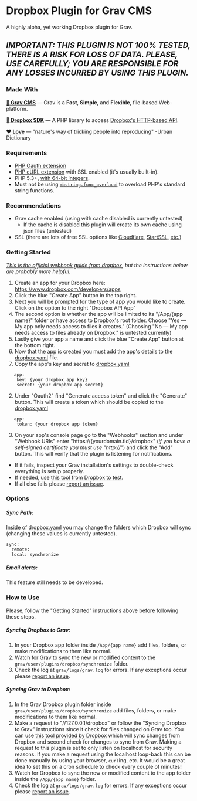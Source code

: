 # Dropbox Plugin for Grav CMS
A highly alpha, yet working Dropbox plugin for Grav.

## *IMPORTANT: THIS PLUGIN IS NOT 100% TESTED, THERE IS A RISK FOR LOSS OF DATA. PLEASE, USE CAREFULLY; YOU ARE RESPONSIBLE FOR ANY LOSSES INCURRED BY USING THIS PLUGIN.*

### Made With
[**:space_invader: Grav CMS**](https://github.com/getgrav/grav) &mdash; Grav is a **Fast**, **Simple**, and **Flexible**, file-based Web-platform.

[**:arrows_counterclockwise: Dropbox SDK**](https://github.com/dropbox/dropbox-sdk-php) &mdash; A PHP library to access [Dropbox's HTTP-based API](http://dropbox.com/developers/core/docs).

[**:heart: Love**](https://www.youtube.com/watch?v=HEXWRTEbj1I) &mdash; "nature's way of tricking people into reproducing" -Urban Dictionary

### Requirements
* [PHP Oauth extension](https://secure.php.net/manual/en/oauth.installation.php)
* [PHP cURL extension](https://secure.php.net/manual/en/curl.installation.php) with SSL enabled (it's usually built-in).
* PHP 5.3+, [with 64-bit integers](http://stackoverflow.com/questions/864058/how-to-have-64-bit-integer-on-php).
* Must not be using [`mbstring.func_overload`](http://www.php.net/manual/en/mbstring.overload.php) to overload PHP's standard string functions.

### Recommendations
* Grav cache enabled (using with cache disabled is currently untested)
  * If the cache is disabled this plugin will create its own cache using json files (untested)
* SSL (there are lots of free SSL options like [Cloudflare](https://www.cloudflare.com/ssl), [StartSSL](https://www.startssl.com/), [etc.](https://www.google.com/search?q=free+ssl+certificates))

### Getting Started
*[This is the official webhook guide from dropbox](https://www.dropbox.com/developers/webhooks/tutorial), but the instructions below are probably more helpful.*

1. Create an app for your Dropbox here: https://www.dropbox.com/developers/apps
  1. Click the blue "Create App" button in the top right.
  2. Next you will be prompted for the type of app you would like to create. Click on the option to the right "Dropbox API App"
  3. The second option is whether the app will be limited to its "/App/{app name}" folder or have access to Dropbox's root folder. Choose "Yes &mdash; My app only needs access to files it creates." (Choosing "No &mdash; My app needs access to files already on Dropbox." is untested currently)
  4. Lastly give your app a name and click the blue "Create App" button at the bottom right.
2. Now that the app is created you must add the app's details to the [dropbox.yaml](https://github.com/dfrankland/grav-plugin-dropbox/blob/master/dropbox.yaml) file.
  1. Copy the app's key and secret to [dropbox.yaml](https://github.com/dfrankland/grav-plugin-dropbox/blob/master/dropbox.yaml)
  ```
     app:
      key: {your dropbox app key}
      secret: {your dropbox app secret}
  ```
  2. Under "Oauth2" find "Generate access token" and click the "Generate" button. This will create a token which should be copied to the [dropbox.yaml](https://github.com/dfrankland/grav-plugin-dropbox/blob/master/dropbox.yaml)
  ```
     app:
      token: {your dropbox app token}
  ```
3. On your app's console page go to the "Webhooks" section and under "Webhook URIs" enter "https://{yourdomain.tld}/dropbox" (*if you have a self-signed certificate you must use "http://"*) and click the "Add" button. This will verify that the plugin is listening for notifications.
  * If it fails, inspect your Grav installation's settings to double-check everything is setup properly.
  * If needed, use [this tool from Dropbox to test](https://github.com/dropbox/dropbox_hook).
  * If all else fails please [report an issue](https://github.com/dfrankland/grav-plugin-dropbox/issues/new).

### Options

##### Sync Path:
Inside of [dropbox.yaml](https://github.com/dfrankland/grav-plugin-dropbox/blob/master/dropbox.yaml) you may change the folders which Dropbox will sync (changing these values is currently untested).
```
sync:
  remote:
  local: synchronize
```
##### Email alerts:
This feature still needs to be developed.

### How to Use
Please, follow the "Getting Started" instructions above before following these steps.

##### Syncing Dropbox to Grav:
1. In your Dropbox app folder inside `/App/{app name}` add files, folders, or make modifications to them like normal.
2. Watch for Grav to sync the new or modified content to the `grav/user/plugins/dropbox/synchronize` folder.
3. Check the log at `grav/logs/grav.log` for errors. If any exceptions occur please [report an issue](https://github.com/dfrankland/grav-plugin-dropbox/issues/new).

##### Syncing Grav to Dropbox:
1. In the Grav Dropbox plugin folder inside `grav/user/plugins/dropbox/synchronize` add files, folders, or make modifications to them like normal.
2. Make a request to "//127.0.0.1/dropbox" or follow the "Syncing Dropbox to Grav" instructions since it check for files changed on Grav too. You can use [this tool provided by Dropbox](https://github.com/dropbox/dropbox_hook) which will sync changes from Dropbox and second check for changes to sync from Grav. Making a request to this plugin is set to only listen on localhost for security reasons. If you make a request using the localhost loop-back this can be done manually by using your browser, `curl`ing, etc. It would be a great idea to set this on a cron schedule to check every couple of minutes!
3. Watch for Dropbox to sync the new or modified content to the app folder inside the `/App/{app name}` folder.
4. Check the log at `grav/logs/grav.log` for errors. If any exceptions occur please [report an issue](https://github.com/dfrankland/grav-plugin-dropbox/issues/new).
